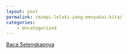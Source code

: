 ```yaml
---
layout: post
permalink: /mimpi-lelaki-yang-menyukai-kita/
categories:
    - Uncategorized
---
```


[Baca Selengkapnya](/04)